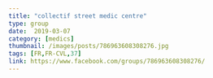```yaml
---
title: "collectif street medic centre"
type: group
date:  2019-03-07
category: [medics]
thumbnail: /images/posts/786963608308276.jpg
tags: [FR,FR-CVL,37]
link: https://www.facebook.com/groups/786963608308276/
---
```

